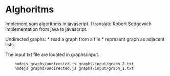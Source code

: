 # Alghoritms

Implement som algorithms in javascript. I translate Robert Sedgewich implementation from java to javascript. 

Undirected graphs: 
    * read a graph from a file 
    * represent graph as adjacent lists

The input txt file are located in graphs/input. 
```
    nodejs graphs/undirected.js graphs/input/graph_2.txt
    nodejs graphs/undirected.js graphs/input/graph_1.txt
```